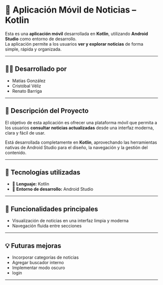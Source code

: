 # 📰 Aplicación Móvil de Noticias – Kotlin  

Esta es una **aplicación móvil** desarrollada en **Kotlin**, utilizando **Android Studio** como entorno de desarrollo.  
La aplicación permite a los usuarios **ver y explorar noticias** de forma simple, rápida y organizada.  

---

## 👨‍💻 Desarrollado por  
- Matías González  
- Cristóbal Véliz  
- Renato Barriga  

---

## 🚀 Descripción del Proyecto  

El objetivo de esta aplicación es ofrecer una plataforma móvil que permita a los usuarios **consultar noticias actualizadas** desde una interfaz moderna, clara y fácil de usar.  

Está desarrollada completamente en **Kotlin**, aprovechando las herramientas nativas de Android Studio para el diseño, la navegación y la gestión del contenido.  

---

## 🧩 Tecnologías utilizadas  

- 🧠 **Lenguaje:** Kotlin  
- 🧰 **Entorno de desarrollo:** Android Studio  

---

## 📱 Funcionalidades principales  

- Visualización de noticias en una interfaz limpia y moderna  
- Navegación fluida entre secciones  

---

## 💡 Futuras mejoras  

- Incorporar categorías de noticias  
- Agregar buscador interno  
- Implementar modo oscuro
- login

---
